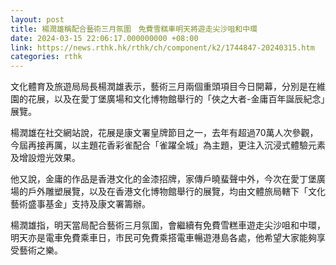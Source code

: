 ```yaml
---
layout: post
title: 楊潤雄稱配合藝術三月氛圍　免費雪糕車明天將遊走尖沙咀和中環
date: 2024-03-15 22:06:17.000000000 +08:00
link: https://news.rthk.hk/rthk/ch/component/k2/1744847-20240315.htm
categories: rthk
---
```


文化體育及旅遊局局長楊潤雄表示，藝術三月兩個重頭項目今日開幕，分別是在維園的花展，以及在愛丁堡廣場和文化博物館舉行的「俠之大者-金庸百年誕辰紀念」展覽。

楊潤雄在社交網站說，花展是康文署皇牌節目之一，去年有超過70萬人次參觀，今屆再接再厲，以主題花香彩雀配合「雀躍全城」為主題，更注入沉浸式體驗元素及增設燈光效果。

他又說，金庸的作品是香港文化的金漆招牌，家傳戶曉蜚聲中外，今次在愛丁堡廣場的戶外雕塑展覽，以及在香港文化博物館舉行的展覽，均由文體旅局轄下「文化藝術盛事基金」支持及康文署籌辦。

楊潤雄指，明天當局配合藝術三月氛圍，會繼續有免費雪糕車遊走尖沙咀和中環，明天亦是電車免費乘車日，市民可免費乘搭電車暢遊港島各處，他希望大家能夠享受藝術之樂。
